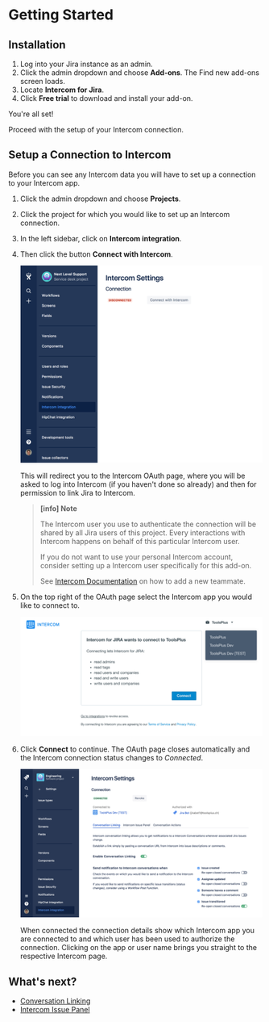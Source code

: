 # Getting Started

## Installation

1. Log into your Jira instance as an admin.
1. Click the admin dropdown and choose **Add-ons**.
   The Find new add-ons screen loads.
1. Locate **Intercom for Jira**.
1. Click **Free trial** to download and install your add-on.

You're all set!

Proceed with the setup of your Intercom connection.

## Setup a Connection to Intercom

Before you can see any Intercom data you will have to set up a connection to your 
Intercom app.

1. Click the admin dropdown and choose **Projects**.

1. Click the project for which you would like to set up an Intercom connection.

1. In the left sidebar, click on **Intercom integration**.

1. Then click the button **Connect with Intercom**.

   ![Connect to Intercom](/assets/addons/intercom/ConnectToIntercom.png)
   
   This will redirect you to the Intercom OAuth page, where you will be asked to
   log into Intercom (if you haven't done so already) and then for permission to 
   link Jira to Intercom.
   
   > **[info] Note**
   >
   > The Intercom user you use to authenticate the connection will be shared by all
   > Jira users of this project. Every interactions with 
   > Intercom happens on behalf of this particular Intercom user.
   > 
   > If you do not want to use your personal Intercom account, consider setting 
   > up a Intercom user specifically for this add-on.
   >
   > See [Intercom Documentation](https://docs.intercom.com/faqs-and-troubleshooting/your-team-inbox/how-do-i-add-or-delete-a-teammate) on how to add a new teammate.
   
1. On the top right of the OAuth page select the Intercom app you would like
   to connect to. 
   
   ![Intercom OAuth Page](/assets/addons/intercom/IntercomOAuthPage.png)
   
1. Click **Connect** to continue. The OAuth page closes automatically and the 
   Intercom connection status changes to _Connected_.
   
   ![Intercom Connected](/assets/addons/intercom/IntercomConnected.png)
   
   When connected the connection details show which Intercom app you are 
   connected to and which user has been used to authorize the connection. 
   Clicking on the app or user name brings you straight to the respective 
   Intercom page.

## What's next?
 
* [Conversation Linking](ConversationLinking.md)
* [Intercom Issue Panel](IntercomIssuePanel.md)